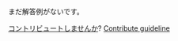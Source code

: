 
まだ解答例がないです。

[コントリビュートしませんか](https://github.com/BFEdev/BFE.dev-solutions/blob/main/quiz/json-stringify-ii_ja.md)?  [Contribute guideline](https://github.com/BFEdev/BFE.dev-solutions#how-to-contribute)
